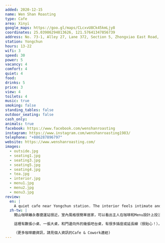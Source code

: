 ```yaml
---
added: 2020-12-15
name: Wen Shan Roasting
type: Cafe
area: Xinyi
google_maps: https://goo.gl/maps/CLcxvU8Ck45kmLjy8
coordinates: 25.03986294813626, 121.57641347856739
address: No. 73-1, Alley 27, Lane 372, Section 5, Zhongxiao East Road, Xinyi District, Taipei City, Taiwan 110
station: Yongchun
hours: 13-22
wifi: 3
speed: 30
power: 5
vacancy: 4
comfort: 4
quiet: 4
food: 
drinks: 5
price: 3
view: 4
toilets: 4
music: true
smoking: false
standing_tables: false
outdoor_seating: false
cash_only: 
animals: true
facebook: https://www.facebook.com/wenshanroasting
instagram: https://www.instagram.com/wenshanroasting1983/
telephone: "+886287896797"
website: https://www.wenshanroasting.com/
images:
  - outside.jpg
  - seating1.jpg
  - seating3.jpg
  - seating5.jpg
  - seating4.jpg
  - tea.jpg
  - interior.jpg
  - menu1.jpg
  - menu2.jpg
  - menu3.jpg
review:
  en: |
    A quiet cafe near Yongchun station. The interior feels intimate and personal, and the owners seem to put a lot of care into drink selection and menu design (which is available in both English and Chinese). There are several small tables, one larger table, and counter seats facing the window. There are power outlets everywhere (great for study and work), and the WiFi is good. The only "drawback" is that I spend too much time looking at the cute cats!
  zh-tw: |
    聞山咖啡離永春捷運站很近，室內風格很簡單居家，可以看出主人在咖啡和Menu設計上投注了很多心力（有英文Menu)，是一家很重咖啡茶飲細節的小店。

    這裡有數張小桌、一張大桌，和門邊向外的幾張吧台桌，有很多插座或延長線（很貼心！），非常適合讀書工作、或許家教。WiFi也很理想。最大的缺點是我花太多心思在看可愛的貓了！😂

    （更多咖啡廳資訊，請見個人資訊的Cafe & Cowork連結)
---
```

